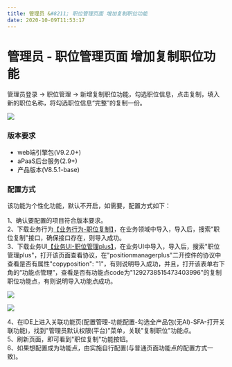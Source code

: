 ```yaml
---
title: 管理员 &#8211; 职位管理页面 增加复制职位功能
date: 2020-10-09T11:53:17
---
```


# 管理员 - 职位管理页面 增加复制职位功能

管理员登录 -> 职位管理 -> 新增复制职位功能，勾选职位信息，点击复制，填入新的职位名称，将勾选职位信息“完整”的复制一份。

![](http://apaas.wxchina.com:8881/wp-content/uploads/copyposition1.png)

### 版本要求

* web端引擎包(V9.2.0+)
* aPaaS后台服务(2.9+)
* 产品版本(V8.5.1-base)

### 配置方式

该功能为个性化功能，默认不开启，如需要，配置方式如下：

1、确认要配置的项目符合版本要求。  
2、下载业务行为[【业务行为-职位复制】](http://apaas.wxchina.com:8881/wp-content/uploads/业务行为-职位复制.zip)，在业务领域中导入，导入后，搜索"职位复制"接口，确保接口存在，则导入成功。  
3、下载业务UI[【业务UI-职位管理plus】](http://apaas.wxchina.com:8881/wp-content/uploads/业务UI-职位管理plus.zip)，在业务UI中导入，导入后，搜索"职位管理plus"，打开该页面查看协议，在"positionmanagerplus"二开控件的协议中查看是否有属性"copyposition": "1"，有则说明导入成功，并且，打开该表单右下角的“功能点管理”，查看是否有功能点code为"1292738515473403996"的复制职位功能点，有则说明导入功能点成功。

![](http://apaas.wxchina.com:8881/wp-content/uploads/copyposition3.png)

![](http://apaas.wxchina.com:8881/wp-content/uploads/copy.png)

4、在IDE上进入关联功能页(配置管理-功能配置-勾选全产品包(无AI)-SFA-打开关联功能)，找到"管理员默认权限(平台)"菜单，关联"复制职位"功能点。  
5、刷新页面，即可看到"职位复制"功能按钮。  
6、如果想配置成为功能点，由实施自行配置(与普通页面功能点的配置方式一致)。